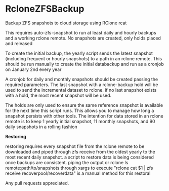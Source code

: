 # RcloneZFSBackup
Backup ZFS snapshots to cloud storage using RClone rcat


This requires auto-zfs-snapshot to run at least daily and hourly backups and a working rclone remote. No snapshots are created, only holds placed and released

To create the initial backup, the yearly script sends the latest snapshot (including frequent or hourly snapshots) to a path in an rclone remote. This should be run manually to create the initial databackup and run as a cronjob on January 2nd every year

A cronjob for daily and monthly snapshots should be created passing the required parameters. The last snapshot with a rclone-backup hold will be used to send the incremental dataset to rclone. if no last snapshot exists with a hold, the most recent snapshot will be used.

The holds are only used to ensure the same reference snapshot is available for the next time this script runs. This allows you to manage how long a snapshot persists with other tools. The intention for data stored in an rclone remote is to keep 1 yearly initial snapshot, 11 monthly snapshots, and 90 daily snapshots in a rolling fashion

**Restoring**

restoring requires every snapshot file from the rclone remote to be downloaded and piped through zfs receive from the oldest yearly to the most recent daily snapshot. a script to restore data is being considered once backups are consistent. piping the output or rclone ls remote:path/to/snapshots through xargs to execute "rclone cat $1 | zfs receive recoverpool/recoverdata" is a manual method for this restoral 

Any pull requests appreciated.
